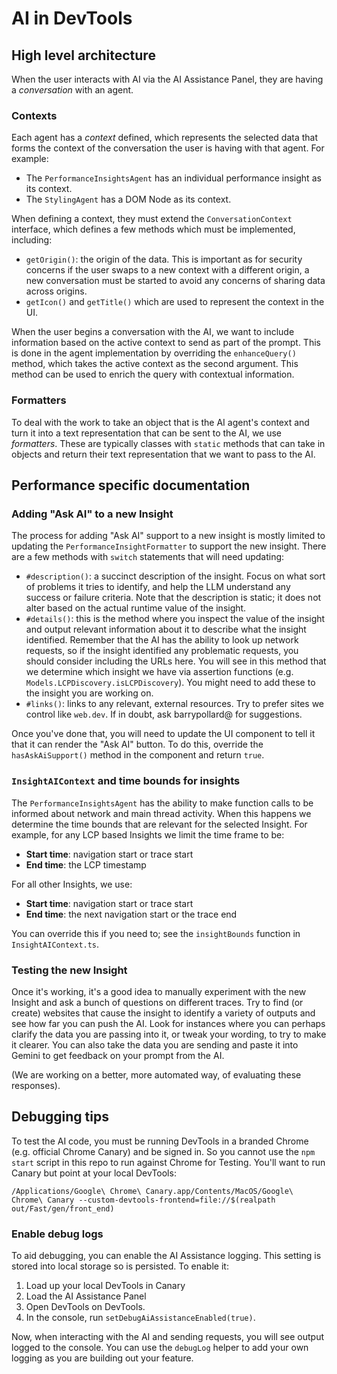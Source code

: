 # AI in DevTools

## High level architecture

When the user interacts with AI via the AI Assistance Panel, they are having a _conversation_ with an agent.

### Contexts

Each agent has a _context_ defined, which represents the selected data that forms the context of the conversation the user is having with that agent. For example:

- The `PerformanceInsightsAgent` has an individual performance insight as its context.
- The `StylingAgent` has a DOM Node as its context.

When defining a context, they must extend the `ConversationContext` interface, which defines a few methods which must be implemented, including:

- `getOrigin()`: the origin of the data. This is important as for security concerns if the user swaps to a new context with a different origin, a new conversation must be started to avoid any concerns of sharing data across origins.
- `getIcon()` and `getTitle()` which are used to represent the context in the UI.

When the user begins a conversation with the AI, we want to include information based on the active context to send as part of the prompt. This is done in the agent implementation by overriding the `enhanceQuery()` method, which takes the active context as the second argument. This method can be used to enrich the query with contextual information.

### Formatters

To deal with the work to take an object that is the AI agent's context and turn it into a text representation that can be sent to the AI, we use _formatters_. These are typically classes with `static` methods that can take in objects and return their text representation that we want to pass to the AI.

## Performance specific documentation

### Adding "Ask AI" to a new Insight

The process for adding "Ask AI" support to a new insight is mostly limited to updating the `PerformanceInsightFormatter` to support the new insight. There are a few methods with `switch` statements that will need updating:

- `#description()`: a succinct description of the insight. Focus on what sort of problems it tries to identify, and help the LLM understand any success or failure criteria. Note that the description is static; it does not alter based on the actual runtime value of the insight.
- `#details()`: this is the method where you inspect the value of the insight and output relevant information about it to describe what the insight identified. Remember that the AI has the ability to look up network requests, so if the insight identified any problematic requests, you should consider including the URLs here. You will see in this method that we determine which insight we have via assertion functions (e.g. `Models.LCPDiscovery.isLCPDiscovery`). You might need to add these to the insight you are working on.
- `#links()`: links to any relevant, external resources. Try to prefer sites we control like `web.dev`. If in doubt, ask barrypollard@ for suggestions.

Once you've done that, you will need to update the UI component to tell it that it can render the "Ask AI" button. To do this, override the `hasAskAiSupport()` method in the component and return `true`.

### `InsightAIContext` and time bounds for insights

The `PerformanceInsightsAgent` has the ability to make function calls to be informed about network and main thread activity. When this happens we determine the time bounds that are relevant for the selected Insight. For example, for any LCP based Insights we limit the time frame to be:

- **Start time**: navigation start or trace start
- **End time**: the LCP timestamp

For all other Insights, we use:

- **Start time**: navigation start or trace start
- **End time**: the next navigation start or the trace end

You can override this if you need to; see the `insightBounds` function in `InsightAIContext.ts`.


### Testing the new Insight

Once it's working, it's a good idea to manually experiment with the new Insight and ask a bunch of questions on different traces. Try to find (or create) websites that cause the insight to identify a variety of outputs and see how far you can push the AI. Look for instances where you can perhaps clarify the data you are passing into it, or tweak your wording, to try to make it clearer. You can also take the data you are sending and paste it into Gemini to get feedback on your prompt from the AI.

(We are working on a better, more automated way, of evaluating these responses).

## Debugging tips

To test the AI code, you must be running DevTools in a branded Chrome (e.g. official Chrome Canary) and be signed in. So you cannot use the `npm start` script in this repo to run against Chrome for Testing. You'll want to run Canary but point at your local DevTools:

```
/Applications/Google\ Chrome\ Canary.app/Contents/MacOS/Google\ Chrome\ Canary --custom-devtools-frontend=file://$(realpath out/Fast/gen/front_end)
```

### Enable debug logs

To aid debugging, you can enable the AI Assistance logging. This setting is stored into local storage so is persisted. To enable it:

1. Load up your local DevTools in Canary
2. Load the AI Assistance Panel
3. Open DevTools on DevTools.
4. In the console, run `setDebugAiAssistanceEnabled(true)`.

Now, when interacting with the AI and sending requests, you will see output logged to the console. You can use the `debugLog` helper to add your own logging as you are building out your feature.
